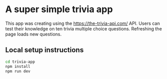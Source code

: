 # A super simple trivia app
This app was creating using the https://the-trivia-api.com/ API. Users can test their knowledge on ten trivia multiple choice questions. Refreshing the page loads new questions.

## Local setup instructions
```bash
cd trivia-app
npm install
npm run dev
```
